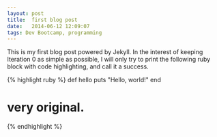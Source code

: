 ```yaml
---
layout: post
title:  first blog post
date:   2014-06-12 12:09:07
tags: Dev Bootcamp, programming
---
```


This is my first blog post powered by Jekyll. In the interest of keeping Iteration 0 as simple as possible, I will only try to print the following ruby block with code highlighting, and call it a success.

{% highlight ruby %}
def hello
  puts "Hello, world!"
end

# very original.
{% endhighlight %}
